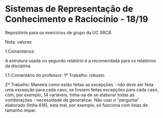 # Sistemas de Representação de Conhecimento e Raciocínio - 18/19

Repositório para os exercícios de grupo da UC SRCR


Nota: valores

1.Comentários:
 
 A estrutura usada no segundo relatório é a recomendada para os relatórios da disciplina.

1.1-Comentário do professor:
 1º Trabalho: robusto
 
 
 2º Trabalho: Maneira como estão feitas as excepções - não deve ser feita uma excepção para cada caso, se fossem feitas excepções para cada caso, com, por exemplo, 14 variáveis,  tinha-se de se elaborar todas as combinações - necessidade de generalizar. Não usar o "pergunta" elaborado (linha 618), está mal, por exemplo, só funciona com listas de tamanho ímpar.
